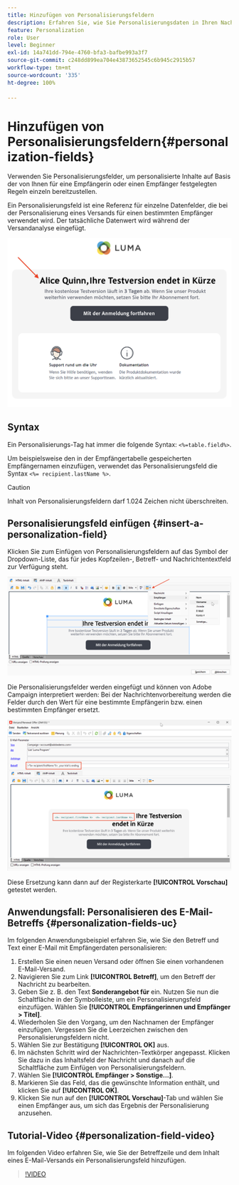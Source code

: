```yaml
---
title: Hinzufügen von Personalisierungsfeldern
description: Erfahren Sie, wie Sie Personalisierungsdaten in Ihren Nachrichteninhalt einfügen
feature: Personalization
role: User
level: Beginner
exl-id: 14a741dd-794e-4760-bfa3-bafbe993a3f7
source-git-commit: c248dd899ea704e43873652545c6b945c2915b57
workflow-type: tm+mt
source-wordcount: '335'
ht-degree: 100%

---
```


# Hinzufügen von Personalisierungsfeldern{#personalization-fields}

Verwenden Sie Personalisierungsfelder, um personalisierte Inhalte auf Basis der von Ihnen für eine Empfängerin oder einen Empfänger festgelegten Regeln einzeln bereitzustellen.

Ein Personalisierungsfeld ist eine Referenz für einzelne Datenfelder, die bei der Personalisierung eines Versands für einen bestimmten Empfänger verwendet wird. Der tatsächliche Datenwert wird während der Versandanalyse eingefügt.

![Beispiel für die Nachrichtenpersonalisierung](assets/perso-name-sample.png)

## Syntax

Ein Personalisierungs-Tag hat immer die folgende Syntax: `<%=table.field%>`.

Um beispielsweise den in der Empfängertabelle gespeicherten Empfängernamen einzufügen, verwendet das Personalisierungsfeld die Syntax `<%= recipient.lastName %>`.

>[!CAUTION]
>
>Inhalt von Personalisierungsfeldern darf 1.024 Zeichen nicht überschreiten.

## Personalisierungsfeld einfügen {#insert-a-personalization-field}

Klicken Sie zum Einfügen von Personalisierungsfeldern auf das Symbol der Dropdown-Liste, das für jedes Kopfzeilen-, Betreff- und Nachrichtentextfeld zur Verfügung steht.

![Einfügen eines Personalisierungsfelds](assets/perso-field-insert.png)

Die Personalisierungsfelder werden eingefügt und können von Adobe Campaign interpretiert werden: Bei der Nachrichtenvorbereitung werden die Felder durch den Wert für eine bestimmte Empfängerin bzw. einen bestimmten Empfänger ersetzt.

![Personalisierungsfelder in einer E-Mail](assets/perso-fields-in-msg.png)

Diese Ersetzung kann dann auf der Registerkarte **[!UICONTROL Vorschau]** getestet werden.

<!--Learn more about message preview in [this page]().-->

## Anwendungsfall: Personalisieren des E-Mail-Betreffs {#personalization-fields-uc}

Im folgenden Anwendungsbeispiel erfahren Sie, wie Sie den Betreff und Text einer E-Mail mit Empfängerdaten personalisieren:

1. Erstellen Sie einen neuen Versand oder öffnen Sie einen vorhandenen E-Mail-Versand.
1. Navigieren Sie zum Link **[!UICONTROL Betreff]**, um den Betreff der Nachricht zu bearbeiten.
1. Geben Sie z. B. den Text **Sonderangebot für** ein. Nutzen Sie nun die Schaltfläche in der Symbolleiste, um ein Personalisierungsfeld einzufügen. Wählen Sie **[!UICONTROL Empfängerinnen und Empfänger > Titel]**.
1. Wiederholen Sie den Vorgang, um den Nachnamen der Empfänger einzufügen. Vergessen Sie die Leerzeichen zwischen den Personalisierungsfeldern nicht.
1. Wählen Sie zur Bestätigung **[!UICONTROL OK]** aus.
1. Im nächsten Schritt wird der Nachrichten-Textkörper angepasst. Klicken Sie dazu in das Inhaltsfeld der Nachricht und danach auf die Schaltfläche zum Einfügen von Personalisierungsfeldern.
1. Wählen Sie **[!UICONTROL Empfänger > Sonstige...]**.
1. Markieren Sie das Feld, das die gewünschte Information enthält, und klicken Sie auf **[!UICONTROL OK]**.
1. Klicken Sie nun auf den **[!UICONTROL Vorschau]**-Tab und wählen Sie einen Empfänger aus, um sich das Ergebnis der Personalisierung anzusehen.



## Tutorial-Video {#personalization-field-video}

Im folgenden Video erfahren Sie, wie Sie der Betreffzeile und dem Inhalt eines E-Mail-Versands ein Personalisierungsfeld hinzufügen.

>[!VIDEO](https://video.tv.adobe.com/v/30081?quality=12&captions=ger)
